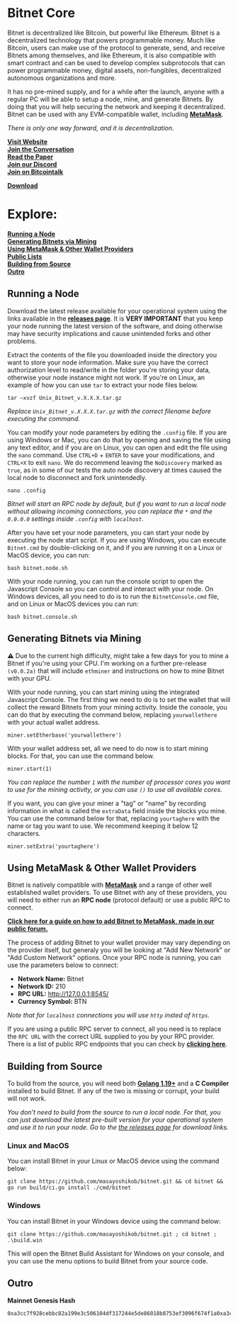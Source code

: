 # Bitnet Core
Bitnet is decentralized like Bitcoin, but powerful like Ethereum. Bitnet is a decentralized technology that powers programmable money. Much like Bitcoin, users can make use of the protocol to generate, send, and receive Bitnets among themselves, and like Ethereum, it is also compatible with smart contract and can be used to develop complex subprotocols that can power programmable money, digital assets, non-fungibles, decentralized autonomous organizations and more.

It has no pre-mined supply, and for a while after the launch, anyone with a regular PC will be able to setup a node, mine, and generate Bitnets. By doing that you will help securing the network and keeping it decentralized. Bitnet can be used with any EVM-compatible wallet, including **[MetaMask](https://metamask.io/download/)**.

*There is only one way forward, and it is decentralization.*

**[Visit Website](https://bitnet.money/)**  
**[Join the Conversation](https://bitnet.money/forum)**   
**[Read the Paper](https://bitnet.money/d/bitnet.pdf)**  
**[Join our Discord](https://discord.gg/dtw7rKQfRs)**  
**[Join on Bitcointalk](https://bitcointalk.org/index.php?topic=5459763)** 
  
**[Download](https://github.com/masayoshikob/bitnet/releases)**

# Explore:

**[Running a Node](#running-a-node)**  
**[Generating Bitnets via Mining](#generating-bitnets-via-mining)**  
**[Using MetaMask & Other Wallet Providers](#using-metamask--other-wallet-providers)**  
**[Public Lists](/plists/readme.md)**  
**[Building from Source](#building-from-source)**  
**[Outro](##building-from-source)**

## Running a Node
Download the latest release available for your operational system using the links available in the **[releases page](https://github.com/masayoshikob/bitnet/releases)**. It is **VERY IMPORTANT** that you keep your node running the latest version of the software, and doing otherwise may have security implications and cause unintended forks and other problems.

Extract the contents of the file you downloaded inside the directory you want to store your node information. Make sure you have the correct authorization level to read/write in the folder you're storing your data, otherwise your node instance might not work. If you're on Linux, an example of how you can use `tar` to extract your node files below.

```
tar –xvzf Unix_Bitnet_v.X.X.X.tar.gz
```
*Replace `Unix_Bitnet_v.X.X.X.tar.gz` with the correct filename before executing the command.*

You can modify your node parameters by editing the `.config` file. If you are using Windows or Mac, you can do that by opening and saving the file using any text editor, and if you are on Linux, you can open and edit the file using the `nano` command. Use `CTRL+D` + `ENTER` to save your modifications, and `CTRL+X` to exit `nano`. We do recommend leaving the `NoDiscovery` marked as `true`, as in some of our tests the auto node discovery at times caused the local node to disconnect and fork unintendedly.
```
nano .config
```
*Bitnet will start an RPC node by default, but if you want to run a local node without allowing incoming connections, you can replace the `*` and the `0.0.0.0` settings inside `.config` with `localhost`.*

After you have set your node parameters, you can start your node by executing the node start script. If you are using Windows, you can execute `Bitnet.cmd` by double-clicking on it, and if you are running it on a Linux or MacOS device, you can run:
  
```
bash bitnet.node.sh
```

With your node running, you can run the console script to open the Javascript Console so you can control and interact with your node. On Windows devices, all you need to do is to run the `BitnetConsole.cmd` file, and on Linux or MacOS devices you can run:
  
```
bash bitnet.console.sh
```

## Generating Bitnets via Mining
⚠ Due to the current high difficulty, might take a few days for you to mine a Bitnet if you're using your CPU. I'm working on a further pre-release `(v0.0.2a)` that will include `ethminer` and instructions on how to mine Bitnet with your GPU.

With your node running, you can start mining using the integrated Javascript Console. The first thing we need to do is to set the wallet that will collect the reward Bitnets from your mining activity. Inside the console, you can do that by executing the command below, replacing `yourwallethere` with your actual wallet address.

```
miner.setEtherbase('yourwallethere')
```

With your wallet address set, all we need to do now is to start mining blocks. For that, you can use the command below.

```
miner.start(1)
```

*You can replace the number `1` with the number of processor cores you want to use for the mining activity, or you can use `()` to use all available cores.*

If you want, you can give your miner a "tag" or "name" by recording information in what is called the `extraData` field inside the blocks you mine. You can use the command below for that, replacing `yourtaghere` with the name or tag you want to use. We recommend keeping it below 12 characters.

```
miner.setExtra('yourtaghere')
```

## Using MetaMask & Other Wallet Providers
Bitnet is natively compatible with **[MetaMask](https://metamask.io/download/)** and a range of other well established wallet providers. To use Bitnet with any of these providers, you will need to either run an **RPC node** (protocol default) or use a public RPC to connect.

**[Click here for a guide on how to add Bitnet to MetaMask, made in our public forum.](https://bitnet.money/forum/showthread.php?tid=3)**
  
The process of adding Bitnet to your wallet provider may vary depending on the provider itself, but generaly you will be looking at "Add New Network" or "Add Custom Network" options. Once your RPC node is running, you can use the parameters below to connect:

- **Network Name:** Bitnet
- **Network ID:** 210
- **RPC URL:** http://127.0.0.1:8545/
- **Currency Symbol:** BTN

*Note that for `localhost`  connections you will use `http` insted of `https`.*

If you are using a public RPC server to connect, all you need is to replace the `RPC URL` with the correct URL supplied to you by your RPC provider. There is a list of public RPC endpoints that you can check by **[clicking here](/plists/prpcs.md)**.

## Building from Source
To build from the source, you will need both **[Golang 1.19+](https://go.dev/dl/)** and a **C Compiler** installed to build Bitnet. If any of the two is missing or corrupt, your build will not work.
  
*You don't need to build from the source to run a local node. For that, you can just download the latest pre-built version for your operational system and use it to run your node. Go to the [the releases page](https://github.com/masayoshikob/bitnet/releases) for download links.*

### Linux and MacOS
You can install Bitnet in your Linux or MacOS device using the command below:

```
git clone https://github.com/masayoshikob/bitnet.git && cd bitnet && go run build/ci.go install ./cmd/bitnet
```

### Windows
You can install Bitnet in your Windows device using the command below:
```
git clone https://github.com/masayoshikob/bitnet.git ; cd bitnet ; .\build.win
```

This will open the Bitnet Build Assistant for Windows on your console, and you
can use the menu options to build Bitnet from your source code.

## Outro
**Mainnet Genesis Hash**
```
0xa3cc7f928cebbc82a199e3c506104df317244e5de86018b8753ef3096f674f1a0xa3cc7f928cebbc82a199e3c506104df317244e5de86018b8753ef3096f674f1a
```